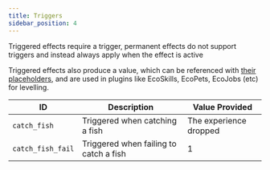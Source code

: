 ```yaml
---
title: Triggers
sidebar_position: 4
---
```


Triggered effects require a trigger, permanent effects do not support triggers and instead always apply when the effect
is active

Triggered effects also produce a value, which can be referenced with [their placeholders](https://plugins.auxilor.io/effects/configuring-an-effect#placeholders),
and are used in plugins like EcoSkills, EcoPets, EcoJobs (etc) for levelling.

| ID                | Description                            | Value Provided         |
| ----------------- | -------------------------------------- | ---------------------- |
| `catch_fish`      | Triggered when catching a fish         | The experience dropped |
| `catch_fish_fail` | Triggered when failing to catch a fish | 1                      |

